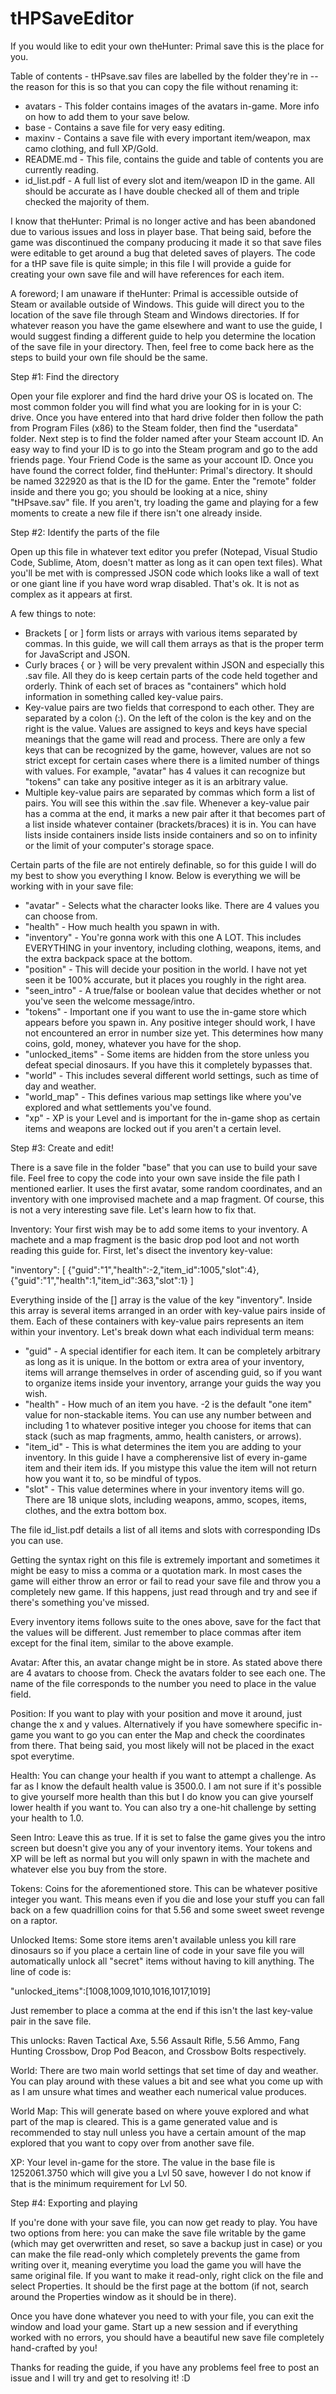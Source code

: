 # tHPSaveEditor
If you would like to edit your own theHunter: Primal save this is the place for you.

Table of contents - tHPsave.sav files are labelled by the folder they're in -- the reason for this is so that you can copy the file without renaming it:
- avatars - This folder contains images of the avatars in-game. More info on how to add them to your save below.
- base - Contains a save file for very easy editing.
- maxinv - Contains a save file with every important item/weapon, max camo clothing, and full XP/Gold.
- README.md - This file, contains the guide and table of contents you are currently reading.
- id_list.pdf - A full list of every slot and item/weapon ID in the game. All should be accurate as I have double checked all of them and triple checked the majority of them.

I know that theHunter: Primal is no longer active and has been abandoned due to various issues and loss in player base. That being said, before the game was discontinued the company producing it made it so that save files were editable to get around a bug that deleted saves of players. The code for a tHP save file is quite simple; in this file I will provide a guide for creating your own save file and will have references for each item.

A foreword; I am unaware if theHunter: Primal is accessible outside of Steam or available outside of Windows. This guide will direct you to the location of the save file through Steam and Windows directories. If for whatever reason you have the game elsewhere and want to use the guide, I would suggest finding a different guide to help you determine the location of the save file in your directory. Then, feel free to come back here as the steps to build your own file should be the same.

Step #1: Find the directory

Open your file explorer and find the hard drive your OS is located on. The most common folder you will find what you are looking for in is your C: drive. Once you have entered into that hard drive folder then follow the path from Program Files (x86) to the Steam folder, then find the "userdata" folder. Next step is to find the folder named after your Steam account ID. An easy way to find your ID is to go into the Steam program and go to the add friends page. Your Friend Code is the same as your account ID. Once you have found the correct folder, find theHunter: Primal's directory. It should be named 322920 as that is the ID for the game. Enter the "remote" folder inside and there you go; you should be looking at a nice, shiny "tHPsave.sav" file. If you aren't, try loading the game and playing for a few moments to create a new file if there isn't one already inside.

Step #2: Identify the parts of the file

Open up this file in whatever text editor you prefer (Notepad, Visual Studio Code, Sublime, Atom, doesn't matter as long as it can open text files). What you'll be met with is compressed JSON code which looks like a wall of text or one giant line if you have word wrap disabled. That's ok. It is not as complex as it appears at first.

A few things to note:
- Brackets [ or ] form lists or arrays with various items separated by commas. In this guide, we will call them arrays as that is the proper term for JavaScript and JSON.
- Curly braces { or } will be very prevalent within JSON and especially this .sav file. All they do is keep certain parts of the code held together and orderly. Think of each set of braces as "containers" which hold information in something called key-value pairs.
- Key-value pairs are two fields that correspond to each other. They are separated by a colon (:). On the left of the colon is the key and on the right is the value. Values are assigned to keys and keys have special meanings that the game will read and process. There are only a few keys that can be recognized by the game, however, values are not so strict except for certain cases where there is a limited number of things with values. For example, "avatar" has 4 values it can recognize but "tokens" can take any positive integer as it is an arbitrary value.
- Multiple key-value pairs are separated by commas which form a list of pairs. You will see this within the .sav file. Whenever a key-value pair has a comma at the end, it marks a new pair after it that becomes part of a list inside whatever container (brackets/braces) it is in. You can have lists inside containers inside lists inside containers and so on to infinity or the limit of your computer's storage space.

Certain parts of the file are not entirely definable, so for this guide I will do my best to show you everything I know. Below is everything we will be working with in your save file:

- "avatar" - Selects what the character looks like. There are 4 values you can choose from.
- "health" - How much health you spawn in with.
- "inventory" - You're gonna work with this one A LOT. This includes EVERYTHING in your inventory, including clothing, weapons, items, and the extra backpack space at the bottom.
- "position" - This will decide your position in the world. I have not yet seen it be 100% accurate, but it places you roughly in the right area.
- "seen_intro" - A true/false or boolean value that decides whether or not you've seen the welcome message/intro.
- "tokens" - Important one if you want to use the in-game store which appears before you spawn in. Any positive integer should work, I have not encountered an error in number size yet. This determines how many coins, gold, money, whatever you have for the shop.
- "unlocked_items" - Some items are hidden from the store unless you defeat special dinosaurs. If you have this it completely bypasses that.
- "world" - This includes several different world settings, such as time of day and weather.
- "world_map" - This defines various map settings like where you've explored and what settlements you've found.
- "xp" - XP is your Level and is important for the in-game shop as certain items and weapons are locked out if you aren't a certain level.

Step #3: Create and edit!

There is a save file in the folder "base" that you can use to build your save file. Feel free to copy the code into your own save inside the file path I mentioned earlier. It uses the first avatar, some random coordinates, and an inventory with one improvised machete and a map fragment. Of course, this is not a very interesting save file. Let's learn how to fix that.

Inventory:
Your first wish may be to add some items to your inventory. A machete and a map fragment is the basic drop pod loot and not worth reading this guide for. First, let's disect the inventory key-value:

"inventory":
[
  {"guid":"1","health":-2,"item_id":1005,"slot":4},
  {"guid":"1","health":1,"item_id":363,"slot":1}
]

Everything inside of the [] array is the value of the key "inventory". Inside this array is several items arranged in an order with key-value pairs inside of them. Each of these containers with key-value pairs represents an item within your inventory. Let's break down what each individual term means:

- "guid" - A special identifier for each item. It can be completely arbitrary as long as it is unique. In the bottom or extra area of your inventory, items will arrange themselves in order of ascending guid, so if you want to organize items inside your inventory, arrange your guids the way you wish.
- "health" - How much of an item you have. -2 is the default "one item" value for non-stackable items. You can use any number between and including 1 to whatever positive integer you choose for items that can stack (such as map fragments, ammo, health canisters, or arrows).
- "item_id" - This is what determines the item you are adding to your inventory. In this guide I have a compherensive list of every in-game item and their item ids. If you mistype this value the item will not return how you want it to, so be mindful of typos.
- "slot" - This value determines where in your inventory items will go. There are 18 unique slots, including weapons, ammo, scopes, items, clothes, and the extra bottom box.

The file id_list.pdf details a list of all items and slots with corresponding IDs you can use.

Getting the syntax right on this file is extremely important and sometimes it might be easy to miss a comma or a quotation mark. In most cases the game will either throw an error or fail to read your save file and throw you a completely new game. If this happens, just read through and try and see if there's something you've missed.

Every inventory items follows suite to the ones above, save for the fact that the values will be different. Just remember to place commas after item except for the final item, similar to the above example.

Avatar:
After this, an avatar change might be in store. As stated above there are 4 avatars to choose from. Check the avatars folder to see each one. The name of the file corresponds to the number you need to place in the value field.

Position:
If you want to play with your position and move it around, just change the x and y values. Alternatively if you have somewhere specific in-game you want to go you can enter the Map and check the coordinates from there. That being said, you most likely will not be placed in the exact spot everytime.

Health:
You can change your health if you want to attempt a challenge. As far as I know the default health value is 3500.0. I am not sure if it's possible to give yourself more health than this but I do know you can give yourself lower health if you want to. You can also try a one-hit challenge by setting your health to 1.0.

Seen Intro:
Leave this as true. If it is set to false the game gives you the intro screen but doesn't give you any of your inventory items. Your tokens and XP will be left as normal but you will only spawn in with the machete and whatever else you buy from the store.

Tokens:
Coins for the aforementioned store. This can be whatever positive integer you want. This means even if you die and lose your stuff you can fall back on a few quadrillion coins for that 5.56 and some sweet sweet revenge on a raptor.

Unlocked Items:
Some store items aren't available unless you kill rare dinosaurs so if you place a certain line of code in your save file you will automatically unlock all "secret" items without having to kill anything. The line of code is:

"unlocked_items":[1008,1009,1010,1016,1017,1019]

Just remember to place a comma at the end if this isn't the last key-value pair in the save file.

This unlocks:
Raven Tactical Axe, 5.56 Assault Rifle, 5.56 Ammo, Fang Hunting Crossbow, Drop Pod Beacon, and Crossbow Bolts respectively.

World:
There are two main world settings that set time of day and weather. You can play around with these values a bit and see what you come up with as I am unsure what times and weather each numerical value produces.

World Map:
This will generate based on where youve explored and what part of the map is cleared. This is a game generated value and is recommended to stay null unless you have a certain amount of the map explored that you want to copy over from another save file.

XP:
Your level in-game for the store. The value in the base file is 1252061.3750 which will give you a Lvl 50 save, however I do not know if that is the minimum requirement for Lvl 50.

Step #4: Exporting and playing

If you're done with your save file, you can now get ready to play. You have two options from here: you can make the save file writable by the game (which may get overwritten and reset, so save a backup just in case) or you can make the file read-only which completely prevents the game from writing over it, meaning everytime you load the game you will have the same original file. If you want to make it read-only, right click on the file and select Properties. It should be the first page at the bottom (if not, search around the Properties window as it should be in there).

Once you have done whatever you need to with your file, you can exit the window and load your game. Start up a new session and if everything worked with no errors, you should have a beautiful new save file completely hand-crafted by you!

Thanks for reading the guide, if you have any problems feel free to post an issue and I will try and get to resolving it! :D
